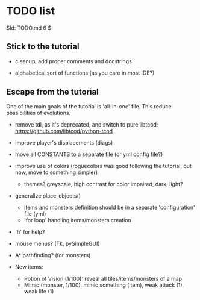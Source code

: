 # TODO list

$Id: TODO.md 6 $

## Stick to the tutorial

* cleanup, add proper comments and docstrings

* alphabetical sort of functions (as you care in most IDE?)

## Escape from the tutorial

One of the main goals of the tutorial is 'all-in-one' file. This reduce
possibilities of evolutions.

* remove tdl, as it's deprecated, and switch to pure libtcod:
  https://github.com/libtcod/python-tcod

* improve player's displacements (diags)

* move all CONSTANTS to a separate file (or yml config file?)

* improve use of colors (roguecolors was good following the tutorial, but now, move to something simpler)
    * themes? greyscale, high contrast for color impaired, dark, light?

* generalize place_objects()
    * items and monsters definition should be in a separate 'configuration' file (yml)
    * 'for loop' handling items/monsters creation

* 'h' for help?

* mouse menus? (Tk, pySimpleGUI)

* A* pathfinding? (for monsters)

* New items:
    * Potion of Vision (1/100): reveal all tiles/items/monsters of a map
    * Mimic (monster, 1/100): mimic something (item), weak attack (1), weak life (1)

